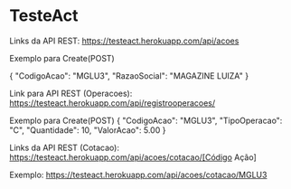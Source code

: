 # TesteAct

Links da API REST: https://testeact.herokuapp.com/api/acoes

Exemplo para Create(POST)

{
    "CodigoAcao": "MGLU3",
    "RazaoSocial": "MAGAZINE LUIZA"
}


Link para API REST (Operacoes): https://testeact.herokuapp.com/api/registrooperacoes/

Exemplo para Create(POST)
{
"CodigoAcao": "MGLU3",
"TipoOperacao": "C",
"Quantidade": 10,
"ValorAcao": 5.00
}


Links da API REST (Cotacao): https://testeact.herokuapp.com/api/acoes/cotacao/[Código Ação]

Exemplo: https://testeact.herokuapp.com/api/acoes/cotacao/MGLU3
